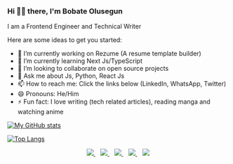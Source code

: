 ### Hi 👋🏾 there, I'm Bobate Olusegun 

I am a Frontend Engineer and Technical Writer

Here are some ideas to get you started:

- 🔭 I’m currently working on Rezume (A resume template builder)
- 🌱 I’m currently learning Next Js/TypeScript
- 👯 I’m looking to collaborate on open source projects
- 💬 Ask me about Js, Python, React Js
- 📫 How to reach me: Click the links below (LinkedIn, WhatsApp, Twitter)
- 😄 Pronouns: He/Him
- ⚡ Fun fact: I love writing (tech related articles), reading manga and watching anime

[![My GitHub stats](https://github-readme-stats.vercel.app/api?username=shegz101&show_icons=true&layout=compact&theme=dark)](https://github.com/shegz101)

[![Top Langs](https://github-readme-stats.vercel.app/api/top-langs/?username=shegz101&layout=compact&theme=dark)](https://github.com/shegz101)

<p align='center'>
  <a href="https://wa.me/2348070737904?text=Hello Segun" target="_blank">
    <img src="https://img.shields.io/badge/WHATSAPP-%2325D366.svg?&style=for-the-badge&logo=whatsapp&logoColor=white" />
  </a>&nbsp;&nbsp;
  <a href="https://twitter.com/bobateisaac" target="_blank">
    <img src="https://img.shields.io/badge/twitter-%231DA1F2.svg?&style=for-the-badge&logo=twitter&logoColor=white" />
  </a>&nbsp;&nbsp;
  <a href="https://www.linkedin.com/in/kayode-oluwalusi-59a5691a9/" target="_blank">
    <img src="https://img.shields.io/badge/linkedin-%230077B5.svg?&style=for-the-badge&logo=linkedin&logoColor=white" />
  </a>&nbsp;&nbsp;
  <a href="mailto:bobatesegun3@gmail.com" target="_blank">
    <img src="https://img.shields.io/badge/email me-%23D14836.svg?&style=for-the-badge&logo=gmail&logoColor=white" />
  </a>&nbsp;&nbsp;
    <img src="https://gpvc.arturio.dev/shegzi101"/>
</p>
